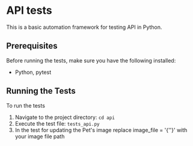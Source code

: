 # API tests

This is a basic automation framework for testing API in Python.

## Prerequisites

Before running the tests, make sure you have the following installed:
- Python, pytest

## Running the Tests

To run the tests 
1. Navigate to the project directory:
`cd api`
2. Execute the test file:
`tests_api.py` 
3. In the test for updating the Pet's image replace image_file = '{''}' with your image file path
